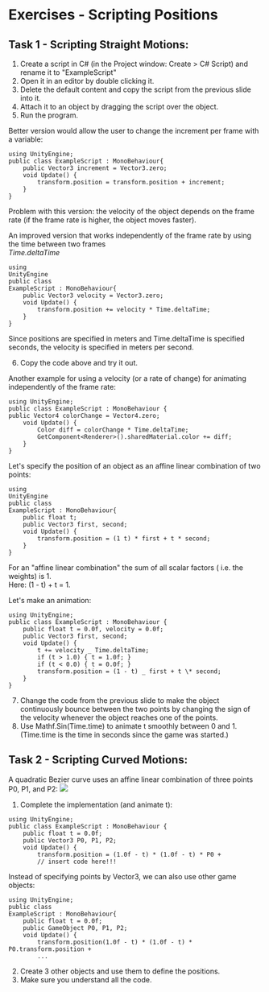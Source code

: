 # Exercises - Scripting Positions

## Task 1 - Scripting Straight Motions:

1. Create a script in C# (in the Project window: Create > C# Script) and rename it to "ExampleScript"
2. Open it in an editor by double clicking it.
3. Delete the default content and copy the script from the previous slide into it.
4. Attach it to an object by dragging the script over the object.
5. Run the program.

Better version would allow the user to change the increment per frame with a variable:

```
using UnityEngine;
public class ExampleScript : MonoBehaviour{
    public Vector3 increment = Vector3.zero;
    void Update() {
        transform.position = transform.position + increment;
    }
}
```

Problem with this version: the velocity of the object depends on the frame rate (if the frame rate is higher, the object moves faster).

An improved version that works independently of the frame rate by using the time between two frames  
_Time.deltaTime_

```
using
UnityEngine
public class
ExampleScript : MonoBehaviour{
    public Vector3 velocity = Vector3.zero;
    void Update() {
        transform.position += velocity * Time.deltaTime;
    }
}
```

Since positions are specified in meters and Time.deltaTime is specified seconds, the velocity is specified in meters per second.

6. Copy the code above and try it out.

Another example for using a velocity (or a rate of change) for animating independently of the frame rate:

```
using UnityEngine;
public class ExampleScript : MonoBehaviour {
public Vector4 colorChange = Vector4.zero;
    void Update() {
        Color diff = colorChange * Time.deltaTime;
        GetComponent<Renderer>().sharedMaterial.color += diff;
    }
}
```

Let's specify the position of an object as an affine linear combination of two points:

```
using
UnityEngine
public class
ExampleScript : MonoBehaviour{
    public float t;
    public Vector3 first, second;
    void Update() {
        transform.position = (1 t) * first + t * second;
    }
}
```

For an "affine linear combination" the sum of all scalar factors ( i.e. the weights) is 1.  
Here: (1 - t) + t = 1.

Let's make an animation:

```
using UnityEngine;
public class ExampleScript : MonoBehaviour {
    public float t = 0.0f, velocity = 0.0f;
    public Vector3 first, second;
    void Update() {
        t += velocity _ Time.deltaTime;
        if (t > 1.0) { t = 1.0f; }
        if (t < 0.0) { t = 0.0f; }
        transform.position = (1 - t) _ first + t \* second;
    }
}
```

7. Change the code from the previous slide to make the object continuously bounce between the two points by changing the sign of the velocity whenever the object reaches one of the points.
8. Use Mathf.Sin(Time.time) to animate t smoothly between 0 and 1. (Time.time is the time in seconds since the game was started.)

## Task 2 - Scripting Curved Motions:

A quadratic Bezier curve uses an affine linear combination of three points P0, P1, and P2:
<img src="https://render.githubusercontent.com/render/math?math=B(t) = (1 - t)^2P_0 %2B 2(1 - t)tP_1 %2B t^2P_2">

1. Complete the implementation (and animate t):

```
using UnityEngine;
public class ExampleScript : MonoBehaviour {
    public float t = 0.0f;
    public Vector3 P0, P1, P2;
    void Update() {
        transform.position = (1.0f - t) * (1.0f - t) * P0 +
        // insert code here!!!
```

Instead of specifying points by Vector3, we can also use other game objects:

```
using UnityEngine;
public class
ExampleScript : MonoBehaviour{
    public float t = 0.0f;
    public GameObject P0, P1, P2;
    void Update() {
        transform.position(1.0f - t) * (1.0f - t) * P0.transform.position +
        ...
```

2. Create 3 other objects and use them to define the positions.
3. Make sure you understand all the code.
